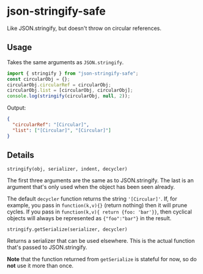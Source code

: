 # json-stringify-safe

Like JSON.stringify, but doesn't throw on circular references.

## Usage

Takes the same arguments as `JSON.stringify`.

```javascript
import { stringify } from "json-stringify-safe";
const circularObj = {};
circularObj.circularRef = circularObj;
circularObj.list = [circularObj, circularObj];
console.log(stringify(circularObj, null, 2));
```

Output:

```json
{
  "circularRef": "[Circular]",
  "list": ["[Circular]", "[Circular]"]
}
```

## Details

```
stringify(obj, serializer, indent, decycler)
```

The first three arguments are the same as to JSON.stringify. The last
is an argument that's only used when the object has been seen already.

The default `decycler` function returns the string `'[Circular]'`.
If, for example, you pass in `function(k,v){}` (return nothing) then it
will prune cycles. If you pass in `function(k,v){ return {foo: 'bar'}}`,
then cyclical objects will always be represented as `{"foo":"bar"}` in
the result.

```
stringify.getSerialize(serializer, decycler)
```

Returns a serializer that can be used elsewhere. This is the actual
function that's passed to JSON.stringify.

**Note** that the function returned from `getSerialize` is stateful for now, so
do **not** use it more than once.
